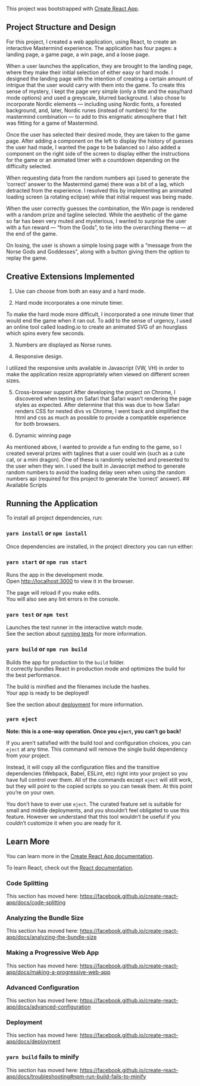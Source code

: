 This project was bootstrapped with [Create React App](https://github.com/facebook/create-react-app).

## Project Structure and Design

For this project, I created a web application, using React, to create an interactive Mastermind experience. The application has four pages: a landing page, a game page, a win page, and a loose page. 

When a user launches the application, they are brought to the landing page, where they make their initial selection of either easy or hard mode. I designed the landing page with the intention of creating a certain amount of intrigue that the user would carry with them into the game. To create this sense of mystery, I kept the page very simple (only a title and the easy/hard mode options) and used a greyscale, blurred background. I also chose to incorporate Nordic elements — including using Nordic fonts, a forested background, and, later, Nordic runes (instead of numbers) for the mastermind combination — to add to this enigmatic atmosphere that I felt was fitting for a game of Mastermind. 

Once the user has selected their desired mode, they are taken to the game page. After adding a component on the left to display the history of guesses the user had made, I wanted the page to be balanced so I also added a component on the right side of the screen to display either the instructions for the game or an animated timer with a countdown depending on the difficulty selected.

When requesting data from the random numbers api (used to generate the ‘correct’ answer to the Mastermind game) there was a bit of a lag, which detracted from the experience. I resolved this by implementing an animated loading screen (a rotating eclipse) while that initial request was being made.

When the user correctly guesses the combination, the Win page is rendered with a random prize and tagline selected. While the aesthetic of the game so far has been very muted and mysterious, I wanted to surprise the user with a fun reward — “from the Gods”, to tie into the overarching theme — at the end of the game.

On losing, the user is shown a simple losing page with a “message from the Norse Gods and Goddesses”, along with a button giving them the option to replay the game.




## Creative Extensions Implemented
1. Use can choose from both an easy and a hard mode.

2. Hard mode incorporates a one minute timer.

To make the hard mode more difficult, I incorporated a one minute timer that would end the game when it ran out. To add to the sense of urgency, I used an online tool called loading.io to create an animated SVG of an hourglass which spins every few seconds.

3. Numbers are displayed as Norse runes.

4. Responsive design.

I utilized the responsive units available in Javascript (VW, VH) in order to make the application resize appropriately when viewed on different screen sizes.

5. Cross-browser support
After developing the project on Chrome, I discovered when testing on Safari that Safari wasn’t rendering the page styles as expected. After determine that this was due to how Safari renders CSS for nested divs vs Chrome, I went back and simplified the html and css as much as possible to provide a compatible experience for both browsers.

6. Dynamic winning page

As mentioned above, I wanted to provide a fun ending to the game, so I created several prizes with taglines that a user could win (such as a cute cat, or a mini dragon). One of these is randomly selected and presented to the user when they win. I used the built in Javascript method to generate random numbers to avoid the loading delay seen when using the random numbers api (required for this project to generate the ‘correct’ answer). ## Available Scripts

## Running the Application


To install all project dependencies, run:

### `yarn install` or `npm install`

Once dependencies are installed, in the project directory you can run either:

### `yarn start` or  `npm run start`

Runs the app in the development mode.<br />
Open [http://localhost:3000](http://localhost:3000) to view it in the browser.

The page will reload if you make edits.<br />
You will also see any lint errors in the console.

### `yarn test` or `npm test`

Launches the test runner in the interactive watch mode.<br />
See the section about [running tests](https://facebook.github.io/create-react-app/docs/running-tests) for more information.

### `yarn build` or `npm run build`

Builds the app for production to the `build` folder.<br />
It correctly bundles React in production mode and optimizes the build for the best performance.

The build is minified and the filenames include the hashes.<br />
Your app is ready to be deployed!

See the section about [deployment](https://facebook.github.io/create-react-app/docs/deployment) for more information.

### `yarn eject`

**Note: this is a one-way operation. Once you `eject`, you can’t go back!**

If you aren’t satisfied with the build tool and configuration choices, you can `eject` at any time. This command will remove the single build dependency from your project.

Instead, it will copy all the configuration files and the transitive dependencies (Webpack, Babel, ESLint, etc) right into your project so you have full control over them. All of the commands except `eject` will still work, but they will point to the copied scripts so you can tweak them. At this point you’re on your own.

You don’t have to ever use `eject`. The curated feature set is suitable for small and middle deployments, and you shouldn’t feel obligated to use this feature. However we understand that this tool wouldn’t be useful if you couldn’t customize it when you are ready for it.

## Learn More

You can learn more in the [Create React App documentation](https://facebook.github.io/create-react-app/docs/getting-started).

To learn React, check out the [React documentation](https://reactjs.org/).

### Code Splitting

This section has moved here: https://facebook.github.io/create-react-app/docs/code-splitting

### Analyzing the Bundle Size

This section has moved here: https://facebook.github.io/create-react-app/docs/analyzing-the-bundle-size

### Making a Progressive Web App

This section has moved here: https://facebook.github.io/create-react-app/docs/making-a-progressive-web-app

### Advanced Configuration

This section has moved here: https://facebook.github.io/create-react-app/docs/advanced-configuration

### Deployment

This section has moved here: https://facebook.github.io/create-react-app/docs/deployment

### `yarn build` fails to minify

This section has moved here: https://facebook.github.io/create-react-app/docs/troubleshooting#npm-run-build-fails-to-minify

